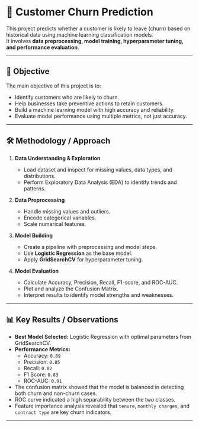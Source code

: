 # 📌 Customer Churn Prediction

This project predicts whether a customer is likely to leave (churn) based on historical data using machine learning classification models.  
It involves **data preprocessing, model training, hyperparameter tuning, and performance evaluation**.

---

## 🎯 Objective
The main objective of this project is to:
- Identify customers who are likely to churn.
- Help businesses take preventive actions to retain customers.
- Build a machine learning model with high accuracy and reliability.
- Evaluate model performance using multiple metrics, not just accuracy.

---

## 🛠 Methodology / Approach
1. **Data Understanding & Exploration**
   - Load dataset and inspect for missing values, data types, and distributions.
   - Perform Exploratory Data Analysis (EDA) to identify trends and patterns.

2. **Data Preprocessing**
   - Handle missing values and outliers.
   - Encode categorical variables.
   - Scale numerical features.

3. **Model Building**
   - Create a pipeline with preprocessing and model steps.
   - Use **Logistic Regression** as the base model.
   - Apply **GridSearchCV** for hyperparameter tuning.

4. **Model Evaluation**
   - Calculate Accuracy, Precision, Recall, F1-score, and ROC-AUC.
   - Plot and analyze the Confusion Matrix.
   - Interpret results to identify model strengths and weaknesses.

---

## 📊 Key Results / Observations
- **Best Model Selected:** Logistic Regression with optimal parameters from GridSearchCV.
- **Performance Metrics:**
  - Accuracy: `0.89`
  - Precision: `0.85`
  - Recall: `0.82`
  - F1 Score: `0.83`
  - ROC-AUC: `0.91`
- The confusion matrix showed that the model is balanced in detecting both churn and non-churn cases.
- ROC curve indicated a high separability between the two classes.
- Feature importance analysis revealed that `tenure`, `monthly charges`, and `contract type` are key churn indicators.

---



